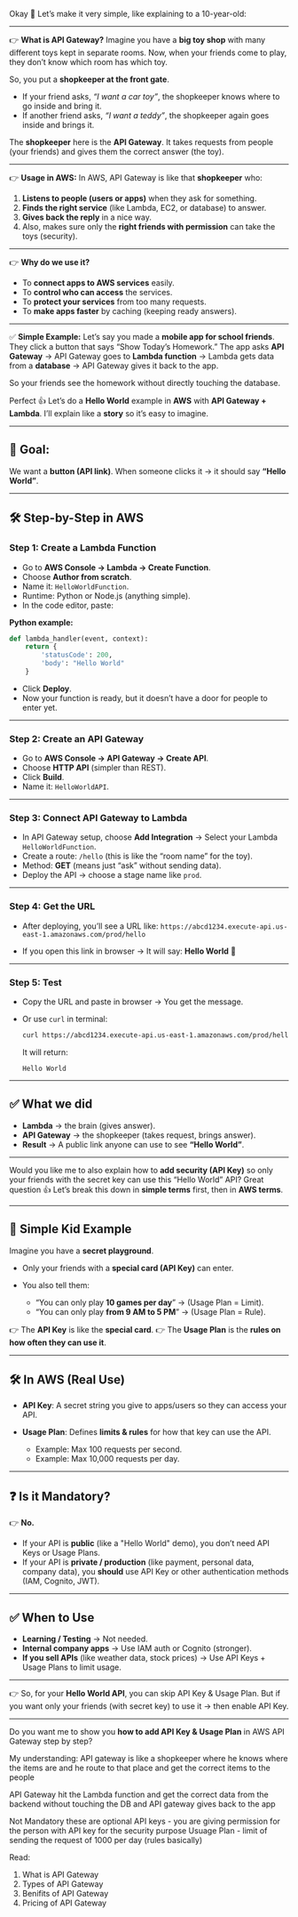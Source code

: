 Okay 🙂 Let’s make it very simple, like explaining to a 10-year-old:

---

👉 **What is API Gateway?**
Imagine you have a **big toy shop** with many different toys kept in separate rooms.
Now, when your friends come to play, they don’t know which room has which toy.

So, you put a **shopkeeper at the front gate**.

* If your friend asks, *“I want a car toy”*, the shopkeeper knows where to go inside and bring it.
* If another friend asks, *“I want a teddy”*, the shopkeeper again goes inside and brings it.

The **shopkeeper** here is the **API Gateway**.
It takes requests from people (your friends) and gives them the correct answer (the toy).

---

👉 **Usage in AWS:**
In AWS, API Gateway is like that **shopkeeper** who:

1. **Listens to people (users or apps)** when they ask for something.
2. **Finds the right service** (like Lambda, EC2, or database) to answer.
3. **Gives back the reply** in a nice way.
4. Also, makes sure only the **right friends with permission** can take the toys (security).

---

👉 **Why do we use it?**

* To **connect apps to AWS services** easily.
* To **control who can access** the services.
* To **protect your services** from too many requests.
* To **make apps faster** by caching (keeping ready answers).

---

✅ **Simple Example:**
Let’s say you made a **mobile app for school friends**.
They click a button that says “Show Today’s Homework.”
The app asks **API Gateway** → API Gateway goes to **Lambda function** → Lambda gets data from a **database** → API Gateway gives it back to the app.

So your friends see the homework without directly touching the database.

Perfect 👍 Let’s do a **Hello World** example in **AWS** with **API Gateway + Lambda**.
I’ll explain like a **story** so it’s easy to imagine.

---

## 🎯 Goal:

We want a **button (API link)**.
When someone clicks it → it should say **“Hello World”**.

---

## 🛠 Step-by-Step in AWS

### **Step 1: Create a Lambda Function**

* Go to **AWS Console → Lambda → Create Function**.
* Choose **Author from scratch**.
* Name it: `HelloWorldFunction`.
* Runtime: Python or Node.js (anything simple).
* In the code editor, paste:

**Python example:**

```python
def lambda_handler(event, context):
    return {
        'statusCode': 200,
        'body': "Hello World"
    }
```

* Click **Deploy**.
* Now your function is ready, but it doesn’t have a door for people to enter yet.

---

### **Step 2: Create an API Gateway**

* Go to **AWS Console → API Gateway → Create API**.
* Choose **HTTP API** (simpler than REST).
* Click **Build**.
* Name it: `HelloWorldAPI`.

---

### **Step 3: Connect API Gateway to Lambda**

* In API Gateway setup, choose **Add Integration** → Select your Lambda `HelloWorldFunction`.
* Create a route: `/hello` (this is like the “room name” for the toy).
* Method: **GET** (means just “ask” without sending data).
* Deploy the API → choose a stage name like `prod`.

---

### **Step 4: Get the URL**

* After deploying, you’ll see a URL like:
  `https://abcd1234.execute-api.us-east-1.amazonaws.com/prod/hello`

* If you open this link in browser → It will say:
  **Hello World** 🎉

---

### **Step 5: Test**

* Copy the URL and paste in browser → You get the message.
* Or use `curl` in terminal:

  ```bash
  curl https://abcd1234.execute-api.us-east-1.amazonaws.com/prod/hello
  ```

  It will return:

  ```
  Hello World
  ```

---

## ✅ What we did

* **Lambda** → the brain (gives answer).
* **API Gateway** → the shopkeeper (takes request, brings answer).
* **Result** → A public link anyone can use to see **“Hello World”**.

---

Would you like me to also explain how to **add security (API Key)** so only your friends with the secret key can use this “Hello World” API?
Great question 👍 Let’s break this down in **simple terms** first, then in **AWS terms**.

---

## 🎯 Simple Kid Example

Imagine you have a **secret playground**.

* Only your friends with a **special card (API Key)** can enter.
* You also tell them:

  * “You can only play **10 games per day**” → (Usage Plan = Limit).
  * “You can only play **from 9 AM to 5 PM**” → (Usage Plan = Rule).

👉 The **API Key** is like the **special card**.
👉 The **Usage Plan** is the **rules on how often they can use it**.

---

## 🛠 In AWS (Real Use)

* **API Key**: A secret string you give to apps/users so they can access your API.
* **Usage Plan**: Defines **limits & rules** for how that key can use the API.

  * Example: Max 100 requests per second.
  * Example: Max 10,000 requests per day.

---

## ❓ Is it Mandatory?

👉 **No.**

* If your API is **public** (like a "Hello World" demo), you don’t need API Keys or Usage Plans.
* If your API is **private / production** (like payment, personal data, company data), you **should** use API Key or other authentication methods (IAM, Cognito, JWT).

---

## ✅ When to Use

* **Learning / Testing** → Not needed.
* **Internal company apps** → Use IAM auth or Cognito (stronger).
* **If you sell APIs** (like weather data, stock prices) → Use API Keys + Usage Plans to limit usage.

---

👉 So, for your **Hello World API**, you can skip API Key & Usage Plan.
But if you want only your friends (with secret key) to use it → then enable API Key.

---

Do you want me to show you **how to add API Key & Usage Plan** in AWS API Gateway step by step?

My understanding: API gateway is like a shopkeeper where he knows where the items are and he route to that place and get the correct items to the people 

API Gateway hit the Lambda function and get the correct data from the backend without touching the DB and API gateway gives back to the app 

Not Mandatory these are optional
API keys - you are giving permission for the person with API key for the security purpose 
Usuage Plan - limit of sending the request of 1000 per day (rules basically)

Read: 
1. What is API Gateway
2. Types of API Gateway
3. Benifits of API Gateway
4. Pricing of API Gateway


